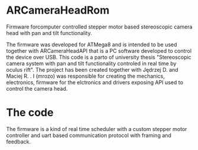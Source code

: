 ARCameraHeadRom
===============

Firmware forcomputer controlled stepper motor based stereoscopic camera head with pan and tilt functionality.

The firmware was developed for ATMega8 and is intended to be used together with ARCameraHeadAPI that is a PC software developed to control the device over USB. This code is a parto of university thesis "Stereoscopic camera system with pan and tilt functionality controled in real time by oculus rift". The project has been created together with Jędrzej D. and Maciej R. . I (mrozo) was responsible for creating the mechanics, electronics, firmware for the elctronics and drivers exposing API used to control the camera head.

The code
====

The firmware is a kind of real time scheduler with a custom stepper motor controller and uart based communication protocol with framing and feedback.


